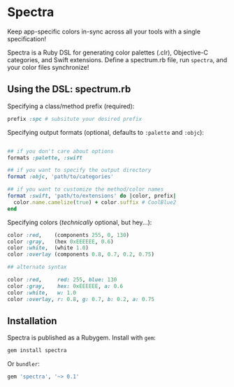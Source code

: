 Spectra
========
Keep app-specific colors in-sync across all your tools with a single specification!

Spectra is a Ruby DSL for generating color palettes (.clr), Objective-C categories, and Swift extensions. Define a spectrum.rb file, run `spectra`, and your color files synchronize!

## Using the DSL: spectrum.rb

Specifying a class/method prefix (required):
```ruby
prefix :spc # subsitute your desired prefix
```

Specifying output formats (optional, defaults to `:palette` and `:objc`):
```ruby

## if you don't care about options
formats :palette, :swift

## if you want to specify the output directory
format :objc, 'path/to/categories'

## if you want to customize the method/color names
format :swift, 'path/to/extensions' do |color, prefix|
  color.name.camelize(true) + color.suffix # CoolBlue2
end
```

Specifying colors (*technically* optional, but hey...): 
```ruby
color :red,    (components 255, 0, 130)
color :gray,   (hex 0xEEEEEE, 0.6)
color :white,  (white 1.0)
color :overlay (components 0.8, 0.7, 0.2, 0.75)

## alternate syntax

color :red,     red: 255, blue: 130
color :gray,    hex: 0xEEEEEE, a: 0.6
color :white,   w: 1.0
color :overlay, r: 0.8, g: 0.7, b: 0.2, a: 0.75
```

## Installation

Spectra is published as a Rubygem. Install with `gem`: 
```ruby
gem install spectra
```

Or `bundler`:
```ruby
gem 'spectra', '~> 0.1'
```

